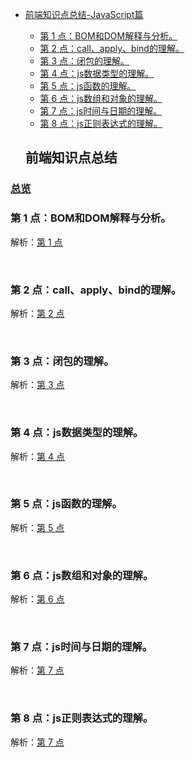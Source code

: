 - [前端知识点总结-JavaScript篇](#%E5%89%8D%E7%AB%AF%E7%9F%A5%E8%AF%86%E7%82%B9%E6%80%BB%E7%BB%93)
  - [第 1 点：BOM和DOM解释与分析。](#%E7%AC%AC-1-%E7%82%B9bom%E5%92%8Cdom%E8%A7%A3%E9%87%8A%E4%B8%8E%E5%88%86%E6%9E%90)
  - [第 2 点：call、apply、bind的理解。](#%E7%AC%AC-2-%E7%82%B9callapplybind%E7%9A%84%E7%90%86%E8%A7%A3)
  - [第 3 点：闭包的理解。](#%E7%AC%AC-3-%E7%82%B9%E9%97%AD%E5%8C%85%E7%9A%84%E7%90%86%E8%A7%A3)
  - [第 4 点：js数据类型的理解。](#%E7%AC%AC-4-%E7%82%B9js%E6%95%B0%E6%8D%AE%E7%B1%BB%E5%9E%8B%E7%9A%84%E7%90%86%E8%A7%A3)
  - [第 5 点：js函数的理解。](#%E7%AC%AC-5-%E7%82%B9js%E5%87%BD%E6%95%B0%E7%9A%84%E7%90%86%E8%A7%A3)
  - [第 6 点：js数组和对象的理解。](#%E7%AC%AC-6-%E7%82%B9js%E6%95%B0%E7%BB%84%E5%92%8C%E5%AF%B9%E8%B1%A1%E7%9A%84%E7%90%86%E8%A7%A3)
  - [第 7 点：js时间与日期的理解。](#%E7%AC%AC-6-%E7%82%B9js%E6%95%B0%E7%BB%84%E5%92%8C%E5%AF%B9%E8%B1%A1%E7%9A%84%E7%90%86%E8%A7%A3)
  - [第 8 点：js正则表达式的理解。](#%E7%AC%AC-6-%E7%82%B9js%E6%95%B0%E7%BB%84%E5%92%8C%E5%AF%B9%E8%B1%A1%E7%9A%84%E7%90%86%E8%A7%A3)


  ## 前端知识点总结

### [总览](https://github.com/lotosv2010/front-end-summary/issues?q=is%3Aopen+is%3Aissue+label%3Asummary+label%3AJavaScript)

### 第 1 点：BOM和DOM解释与分析。

解析：[第 1 点](https://github.com/lotosv2010/front-end-summary/issues/2)

<br/>

### 第 2 点：call、apply、bind的理解。

解析：[第 2 点](https://github.com/lotosv2010/front-end-summary/issues/4)

<br/>

### 第 3 点：闭包的理解。

解析：[第 3 点](https://github.com/lotosv2010/front-end-summary/issues/6)

<br/>

### 第 4 点：js数据类型的理解。

解析：[第 4 点](https://github.com/lotosv2010/front-end-summary/issues/8)

<br/>

### 第 5 点：js函数的理解。

解析：[第 5 点](https://github.com/lotosv2010/front-end-summary/issues/10)

<br/>

### 第 6 点：js数组和对象的理解。

解析：[第 6 点](https://github.com/lotosv2010/front-end-summary/issues/12)

<br/>

### 第 7 点：js时间与日期的理解。

解析：[第 7 点](https://github.com/lotosv2010/front-end-summary/issues/14)

<br/>

### 第 8 点：js正则表达式的理解。

解析：[第 7 点](https://github.com/lotosv2010/front-end-summary/issues/16)

<br/>
